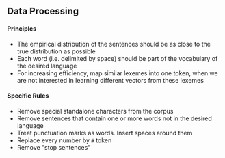 ## Data Processing



#### Principles

* The empirical distribution of the sentences should be as close to the true distribution as possible
* Each word (i.e. delimited by space) should be part of the vocabulary of the desired language
* For increasing efficiency, map similar lexemes into one token, when we are not interested in learning different vectors from these lexemes



#### Specific Rules

* Remove special standalone characters from the corpus
* Remove sentences that contain one or more words not in the desired language
* Treat punctuation marks as words. Insert spaces around them
* Replace every number by `#` token
* Remove "stop sentences"
